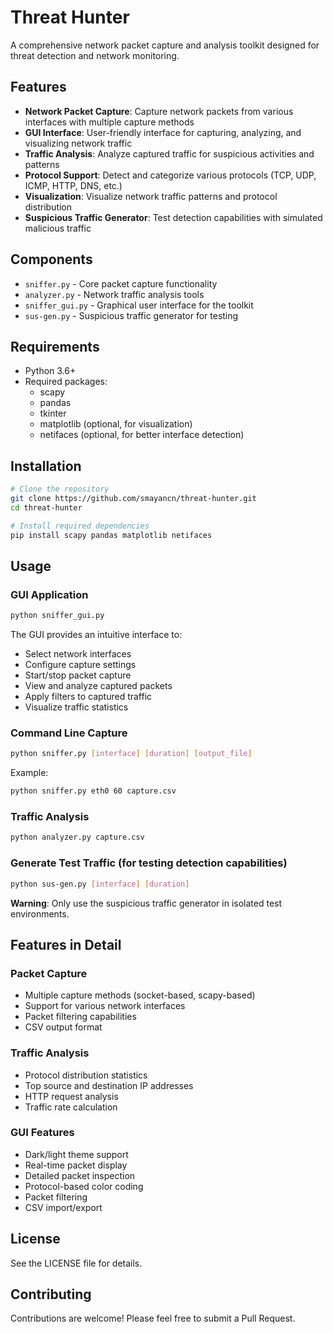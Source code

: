 # Threat Hunter

A comprehensive network packet capture and analysis toolkit designed for threat detection and network monitoring.

## Features

- **Network Packet Capture**: Capture network packets from various interfaces with multiple capture methods
- **GUI Interface**: User-friendly interface for capturing, analyzing, and visualizing network traffic
- **Traffic Analysis**: Analyze captured traffic for suspicious activities and patterns
- **Protocol Support**: Detect and categorize various protocols (TCP, UDP, ICMP, HTTP, DNS, etc.)
- **Visualization**: Visualize network traffic patterns and protocol distribution
- **Suspicious Traffic Generator**: Test detection capabilities with simulated malicious traffic

## Components

- `sniffer.py` - Core packet capture functionality
- `analyzer.py` - Network traffic analysis tools
- `sniffer_gui.py` - Graphical user interface for the toolkit
- `sus-gen.py` - Suspicious traffic generator for testing

## Requirements

- Python 3.6+
- Required packages:
  - scapy
  - pandas
  - tkinter
  - matplotlib (optional, for visualization)
  - netifaces (optional, for better interface detection)

## Installation

```bash
# Clone the repository
git clone https://github.com/smayancn/threat-hunter.git
cd threat-hunter

# Install required dependencies
pip install scapy pandas matplotlib netifaces
```

## Usage

### GUI Application

```bash
python sniffer_gui.py
```

The GUI provides an intuitive interface to:
- Select network interfaces
- Configure capture settings
- Start/stop packet capture
- View and analyze captured packets
- Apply filters to captured traffic
- Visualize traffic statistics

### Command Line Capture

```bash
python sniffer.py [interface] [duration] [output_file]
```

Example:
```bash
python sniffer.py eth0 60 capture.csv
```

### Traffic Analysis

```bash
python analyzer.py capture.csv
```

### Generate Test Traffic (for testing detection capabilities)

```bash
python sus-gen.py [interface] [duration]
```
**Warning**: Only use the suspicious traffic generator in isolated test environments.

## Features in Detail

### Packet Capture
- Multiple capture methods (socket-based, scapy-based)
- Support for various network interfaces
- Packet filtering capabilities
- CSV output format

### Traffic Analysis
- Protocol distribution statistics
- Top source and destination IP addresses
- HTTP request analysis
- Traffic rate calculation

### GUI Features
- Dark/light theme support
- Real-time packet display
- Detailed packet inspection
- Protocol-based color coding
- Packet filtering
- CSV import/export

## License

See the LICENSE file for details.

## Contributing

Contributions are welcome! Please feel free to submit a Pull Request.
